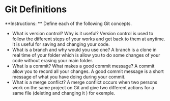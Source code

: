  # Git Definitions

**Instructions: ** Define each of the following Git concepts.

* What is version control?  Why is it useful? 
Version control is used to follow the different steps of your works and get back to them at anytime. It is useful for saving and changing your code.
* What is a branch and why would you use one?
A branch is a clone in real time of your folder which is allow you to do some changes of your code without erasing your main folder.
* What is a commit? What makes a good commit message? A commit allow you to record all your changes. A good commit message is a short message of what you have doing during your commit.
* What is a merge conflict? A merge conflict occurs when two persons work on the same project on Git and give two different actions for a same file (deleting and changing it ) for exemple.